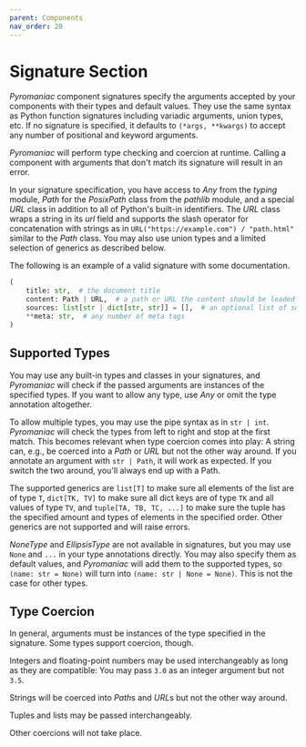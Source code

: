 ```yaml
---
parent: Components
nav_order: 20
---
```


# Signature Section
*Pyromaniac* component signatures specify the arguments accepted by your
components with their types and default values. They use the same syntax as
Python function signatures including variadic arguments, union types, etc. If
no signature is specified, it defaults to `(*args, **kwargs)` to accept any
number of positional and keyword arguments.

*Pyromaniac* will perform type checking and coercion at runtime. Calling a
component with arguments that don't match its signature will result in an
error.

In your signature specification, you have access to *Any* from the *typing*
module, *Path* for the *PosixPath* class from the *pathlib* module, and a
special *URL* class in addition to all of Python's built-in identifiers. The
*URL* class wraps a string in its *url* field and supports the slash operator
for concatenation with strings as in `URL("https://example.com") / "path.html"`
similar to the *Path* class. You may also use union types and a limited
selection of generics as described below.

The following is an example of a valid signature with some documentation.

```python
(
    title: str,  # the document title
    content: Path | URL,  # a path or URL the content should be loaded from
    sources: list[str | dict[str, str]] = [],  # an optional list of sources
    **meta: str,  # any number of meta tags
)
```

## Supported Types
You may use any built-in types and classes in your signatures, and *Pyromaniac*
will check if the passed arguments are instances of the specified types. If you
want to allow any type, use *Any* or omit the type annotation altogether.

To allow multiple types, you may use the pipe syntax as in `str | int`.
*Pyromaniac* will check the types from left to right and stop at the first
match. This becomes relevant when type coercion comes into play: A string can,
e.g., be coerced into a *Path* or *URL* but not the other way around. If you
annotate an argument with `str | Path`, it will work as expected. If you switch
the two around, you'll always end up with a Path.

The supported generics are `list[T]` to make sure all elements of the list are
of type `T`, `dict[TK, TV]` to make sure all dict keys are of type `TK` and
all values of type `TV`, and `tuple[TA, TB, TC, ...]` to make sure the tuple
has the specified amount and types of elements in the specified order. Other
generics are not supported and will raise errors.

*NoneType* and *EllipsisType* are not available in signatures, but you may use
`None` and `...` in your type annotations directly. You may also specify them
as default values, and *Pyromaniac* will add them to the supported types, so
`(name: str = None)` will turn into `(name: str | None = None)`. This is not
the case for other types.

## Type Coercion
In general, arguments must be instances of the type specified in the signature.
Some types support coercion, though.

Integers and floating-point numbers may be used interchangeably as long as they
are compatible: You may pass `3.0` as an integer argument but not `3.5`.

Strings will be coerced into *Path*s and *URL*s but not the other way around.

Tuples and lists may be passed interchangeably.

Other coercions will not take place.
